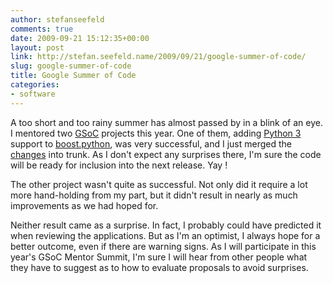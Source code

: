 ```yaml
---
author: stefanseefeld
comments: true
date: 2009-09-21 15:12:35+00:00
layout: post
link: http://stefan.seefeld.name/2009/09/21/google-summer-of-code/
slug: google-summer-of-code
title: Google Summer of Code
categories:
- software
---
```


A too short and too rainy summer has almost passed by in a blink of an eye. I mentored two [GSoC](http://code.google.com/soc/) projects this year. One of them, adding [Python 3](http://python.org) support to [boost.python](http://www.boost.org/), was very successful, and I just merged the [changes](https://svn.boost.org/trac/boost/changeset/56305) into trunk. As I don't expect any surprises there, I'm sure the code will be ready for inclusion into the next release. Yay !

The other project wasn't quite as successful. Not only did it require a lot more hand-holding from my part, but it didn't result in nearly as much improvements as we had hoped for.

Neither result came as a surprise. In fact, I probably could have predicted it when reviewing the applications. But as I'm an optimist, I always hope for a better outcome, even if there are warning signs. As I will participate in this year's GSoC Mentor Summit, I'm sure I will hear from other people what they have to suggest as to how to evaluate proposals to avoid surprises.
